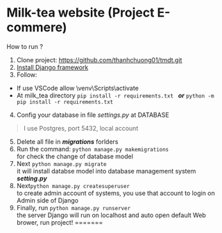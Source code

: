 # Milk-tea website (Project E-commere)

How to run ?

1. Clone project: https://github.com/thanhchuong01/tmdt.git
2. [Install Django framework](https://docs.djangoproject.com/en/4.2/topics/install/)
3. Follow: 
  - If use VSCode allow \venv\Scripts\activate 
  - At milk_tea directory 
  ```pip install -r requirements.txt ```
   ***or*** ```python -m pip install -r requirements.txt```  
 4. Config your database in file _settings.py_  at DATABASE
   > I use Postgres, port 5432, local account
 5. Delete all file in ***migrations*** forlders
 6. Run the command: ```python manage.py makemigrations``` <br>
for check the change of database model
 7. Next ```python manage.py migrate``` <br> it will install databse model into database management system ***setting.py***
 8. Next```python manage.py createsuperuser``` <br>
to create admin account of systems, you use that account to login on Admin side of Django 
9. Finally, run ```python manage.py runserver ``` <br>
the server Django will run on localhost and auto open default Web brower, run project! 
=======

